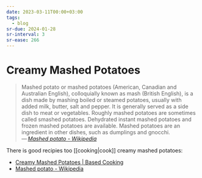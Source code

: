 ```yaml
---
date: 2023-03-11T00:00+03:00
tags:
  - blog
sr-due: 2024-01-28
sr-interval: 3
sr-ease: 266
---
```


# Creamy Mashed Potatoes

> Mashed potato or mashed potatoes (American, Canadian and Australian English),
> colloquially known as mash (British English), is a dish made by mashing boiled
> or steamed potatoes, usually with added milk, butter, salt and pepper. It is
> generally served as a side dish to meat or vegetables. Roughly mashed potatoes
> are sometimes called smashed potatoes. Dehydrated instant mashed potatoes and
> frozen mashed potatoes are available. Mashed potatoes are an ingredient in
> other dishes, such as dumplings and gnocchi.\
> — <cite>[Mashed potato - Wikipedia](https://en.wikipedia.org/wiki/Mashed_potato)</cite>

There is good recipies too [[cooking|cook]] creamy mashed potatoes:

- [Creamy Mashed Potatoes | Based Cooking](https://based.cooking/creamy-mashed-potatoes/)
- [Mashed potato - Wikipedia](https://en.wikipedia.org/wiki/Mashed_potato)
